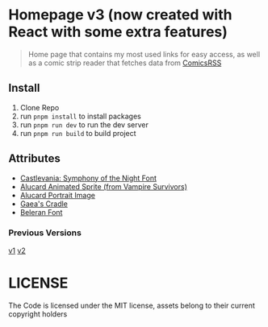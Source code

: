 # Homepage v3 (now created with React with some extra features)

> Home page that contains my most used links for easy access, as well as
> a comic strip reader that fetches data from [ComicsRSS](https://www.comicsrss.com/)

## Install
1. Clone Repo
2. run ```pnpm install``` to install packages
3. run ```pnpm run dev``` to run the dev server
4. run ``pnpm run build`` to build project

## Attributes
- [Castlevania: Symphony of the Night Font](https://www.pentacom.jp/pentacom/bitfontmaker2/gallery/?id=862)
- [Alucard Animated Sprite (from Vampire Survivors)](https://poncle.games/)
- [Alucard Portrait Image](https://www.konami.com/games/castlevania/eu/en/)
- [Gaea's Cradle](https://www.originalmagicart.store/products/gaeas-cradle-print)
- [Beleran Font](https://github.com/Saeris/typeface-beleren-bold)

### Previous Versions
[v1](https://github.com/Abazzi/startpage)
[v2](https://github.com/Abazzi/homePage)

# LICENSE

The Code is licensed under the MIT license, assets belong to their current copyright holders
